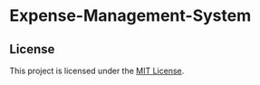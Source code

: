 # Expense-Management-System

## License
This project is licensed under the [MIT License](LICENSE.txt).

